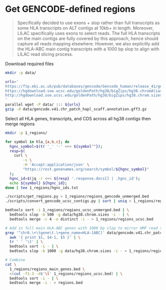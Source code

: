 # Get GENCODE-defined regions

> Specifically decided to use exons + slop rather than full transcripts as some HLA transcripts on ALT contigs at 10kb+
> in length. Moreover, LILAC specifically uses exons to select reads. The full HLA transcripts on the main contigs are
> fully covered by this approach, hence should capture all reads mapping elsewhere. However, we also explicitly add the
> HLA-ABC main contig transcripts with a 1000 bp slop to align with LILAC read slicing process.

Download required files
```bash
mkdir -p data/

urls='
https://ftp.ebi.ac.uk/pub/databases/gencode/Gencode_human/release_41/gencode.v41.chr_patch_hapl_scaff.annotation.gff3.gz
https://hgdownload.soe.ucsc.edu/goldenPath/hg38/bigZips/hg38.chromAlias.txt
http://hgdownload.soe.ucsc.edu/goldenPath/hg38/bigZips/hg38.chrom.sizes
'
parallel wget -P data/ ::: ${urls}
gzip -d data/gencode.v41.chr_patch_hapl_scaff.annotation.gff3.gz
```

Select all HLA genes, transcripts, and CDS across all hg38 contigs then merge regions
```bash
mkdir -p 1_regions/

for symbol in hla_{a,b,c}; do
  hgnc_symbol=$(tr '_' '-' <<< ${symbol^^});
  resp=$(
    curl \
        -s \
        -H 'Accept:application/json' \
        "https://rest.genenames.org/search/symbol/${hgnc_symbol}"
  );
  hgnc_id=$(jq -r <<< ${resp} '.response.docs[] | .hgnc_id');
  echo ${symbol} ${hgnc_id};
done | tee 1_regions/hgnc_ids.txt

./scripts/get_regions.py > 1_regions/regions_gencode_unmerged.bed
./scripts/convert_gencode_ucsc_contigs.py | sort | uniq > 1_regions/regions_ucsc_unmerged.bed

bedtools sort -i 1_regions/regions_ucsc_unmerged.bed | \
  bedtools slop -b 500 -g data/hg38.chrom.sizes -i - | \
  bedtools merge -c 4 -o distinct -i - > 1_regions/regions_ucsc.bed

# Add in full main HLA-ABC genes with 1000 bp slop to mirror HMF read selection
grep '^chr6.\+\tgene\t.\+gene_name=HLA-[ABC]' data/gencode.v41.chr_patch_hapl_scaff.annotation.gff3 | \
  awk '{ print $1, $4-1, $5 }' | \
  tr ' ' '\t' | \
  bedtools sort -i - | \
  bedtools slop -b 1000 -g data/hg38.chrom.sizes -i - > 1_regions/regions_main_genes.bed

# Combine
cat \
  1_regions/regions_main_genes.bed \
  <(cut -f1-3 -d$'\t' 1_regions/regions_ucsc.bed) | \
  bedtools sort -i - | \
  bedtools merge -i - > regions.bed
```
